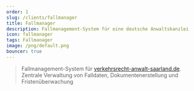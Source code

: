 ```yaml
---
order: 1
slug: /clients/fallmanager
title: Fallmanager
description: Fallmanagement-System für eine deutsche Anwaltskanzlei
icon: fallmanager
tags: Fallmanager
image: /png/default.png
bouncer: true
---
```


> Fallmanagement-System für [verkehrsrecht-anwalt-saarland.de](https://verkehrsrecht-anwalt-saarland.de). Zentrale Verwaltung von Falldaten, Dokumentenerstellung und Fristenüberwachung
